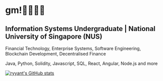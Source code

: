 # gm!👋🌈🙇‍♂️

## Information Systems Undergraduate | National University of Singapore (NUS)

Financial Technology, Enterprise Systems, Software Engineering, Blockchain Development, Decentralised Finance

Java, Python, Solidity, Javascript, SQL, React, Angular, Node.js and more

[![ryyant's GitHub stats](https://github-readme-stats.vercel.app/api?username=ryyant&hide=stars&theme=nightowl)](https://github.com/anuraghazra/github-readme-stats)
